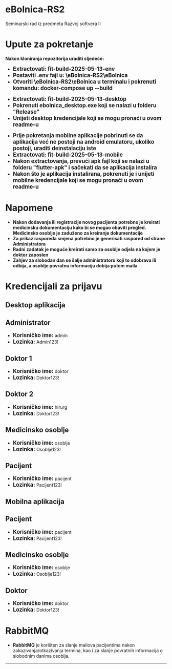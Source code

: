 # eBolnica-RS2
Seminarski rad iz predmeta Razvoj softvera II


<h1>Upute za pokretanje</h1>
<b>Nakon kloniranja repozitorija uraditi sljedeće:</b>
<ul>
    <li><strong style="font-size: 1.2em;">Extractovati: fit-build-2025-05-13-env</strong></li>
    <li><strong style="font-size: 1.2em;">Postaviti .env fajl u: \eBolnica-RS2\eBolnica</strong></li>
    <li><strong style="font-size: 1.2em;">Otvoriti \eBolnica-RS2\eBolnica u terminalu i pokrenuti komandu: docker-compose up --build</strong></li>
</ul>
<ul>
    <li><strong style="font-size: 1.2em;">Extractovati: fit-build-2025-05-13-desktop</strong></li>
    <li><strong style="font-size: 1.2em;">Pokrenuti ebolnica_desktop.exe koji se nalazi u folderu "Release"</strong></li>
    <li><strong style="font-size: 1.2em;">Unijeti desktop kredencijale koji se mogu pronaći u ovom readme-u</strong></li>
</ul>

<ul>
    <li><strong style="font-size: 1.2em;">Prije pokretanja mobilne aplikacije pobrinuti se da aplikacija već ne postoji na android emulatoru, ukoliko postoji, uraditi deinstalaciju iste</strong></li>
    <li><strong style="font-size: 1.2em;">Extractovati: fit-build-2025-05-13-mobile</strong></li>
    <li><strong style="font-size: 1.2em;">Nakon extractovanja, prevući apk fajl koji se nalazi u folderu "flutter-apk" i sačekati da se aplikacija instalira</strong></li>
    <li><strong style="font-size: 1.2em;">Nakon što je aplikacija instalirana, pokrenuti je i unijeti mobilne kredencijale koji se mogu pronaći u ovom readme-u </strong></li>
</ul>

<h1>Napomene</h1>
<ul>
    <li><strong style="font-size: 1em;">Nakon dodavanja ili registracije novog pacijenta potrebno je kreirati medicinsku dokumentaciju kako bi se mogao obaviti pregled. Medicinsko osoblje je zaduženo za kreiranje dokumentacije</strong></li>
    <li><strong style="font-size: 1em;">Za prikaz rasporeda smjena potrebno je generisati raspored od strane Administratora</strong></li>    
    <li><strong style="font-size: 1em;">Radni zadatak je moguće kreirati samo za osoblje odjela na kojem je doktor zaposlen</strong></li>
    <li><strong style="font-size: 1em;">Zahjev za slobodan dan se šalje administratoru koji to odobrava ili odbija, a osoblje povratnu informaciju dobija putem maila</strong></li>
   </ul>
<h1>Kredencijali za prijavu</h1>
<h2>Desktop aplikacija</h2>
<h2><strong>Administrator</strong></h2>
<ul>
    <li><strong style="font-size: 1.2em;">Korisničko ime:</strong> admin</li>
    <li><strong style="font-size: 1.2em;">Lozinka:</strong> Admin123!</li>
</ul>
<h2><strong>Doktor 1</strong></h2>
<ul>
    <li><strong style="font-size: 1.2em;">Korisničko ime:</strong> doktor</li>
    <li><strong style="font-size: 1.2em;">Lozinka:</strong> Doktor123!</li>
</ul>
<h2><strong>Doktor 2</strong></h2>
<ul>
    <li><strong style="font-size: 1.2em;">Korisničko ime:</strong> hirurg</li>
    <li><strong style="font-size: 1.2em;">Lozinka:</strong> Doktor123!</li>
</ul>
<h2><strong>Medicinsko osoblje</strong></h2>
<ul>
    <li><strong style="font-size: 1.2em;">Korisničko ime:</strong> osoblje</li>
    <li><strong style="font-size: 1.2em;">Lozinka:</strong> Osoblje123!</li>
</ul>
<h2><strong>Pacijent</strong></h2>
<ul>
    <li><strong style="font-size: 1.2em;">Korisničko ime:</strong> pacijent</li>
    <li><strong style="font-size: 1.2em;">Lozinka:</strong> Pacijent123!</li>
</ul>
<h2>Mobilna aplikacija</h2>
<h2><strong>Pacijent</strong></h2>
<ul>
    <li><strong style="font-size: 1.2em;">Korisničko ime:</strong> pacijent</li>
    <li><strong style="font-size: 1.2em;">Lozinka:</strong> Pacijent123!</li>
</ul>
<h2><strong>Medicinsko osoblje</strong></h2>
<ul>
    <li><strong style="font-size: 1.2em;">Korisničko ime:</strong> osoblje</li>
    <li><strong style="font-size: 1.2em;">Lozinka:</strong> Osoblje123!</li>
</ul>
<h2><strong>Doktor</strong></h2>
<ul>
    <li><strong style="font-size: 1.2em;">Korisničko ime:</strong> doktor</li>
    <li><strong style="font-size: 1.2em;">Lozinka:</strong> Doktor123!</li>
</ul>

<body>
    <h1>RabbitMQ</h1>
    <ul>
        <li><strong>RabbitMQ</strong> je korišten za slanje mailova pacijentima nakon zakazivanja/otkazivanja termina, kao i za slanje povratnih informacija o slobodnim danima osoblja.</li>
    </ul>
</body>
<hr>
<body>
